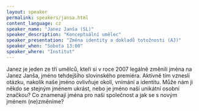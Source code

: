 ```yaml
---
layout: speaker
permalink: speakers/jansa.html
content_language: cz
speaker_name: "Janez Janša (SL)"
speaker_description: "Konceptuální umělec"
speaker_presentation: "Změna identity a dokladů totožnosti (AJ)"
speaker_when: "Sobota 13:00"
speaker_where: "Institut"
---
```


Janez je jeden ze tří umělců, kteří si v roce 2007 legálně změnili jména na Janez Janša, jméno tehdejšího slovinského premiéra. Aktivně tím vznesli otázku, nakolik naše jméno ovlivňuje okolí, vnímání a identitu. Může nám ji někdo se stejným jménem ukrást, nebo je jméno naší unikátní osobní značkou? Co znamenají jména pro naši společnost a jak se s novým jménem (ne)změníme?
